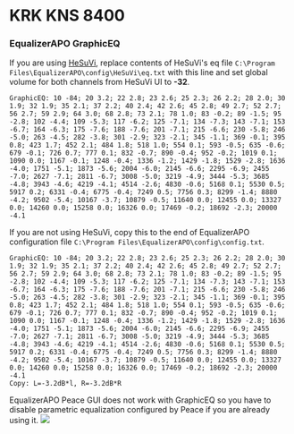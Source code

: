 # KRK KNS 8400
### EqualizerAPO GraphicEQ
If you are using [HeSuVi](https://sourceforge.net/projects/hesuvi/), replace contents of HeSuVi's eq file `C:\Program Files\EqualizerAPO\config\HeSuVi\eq.txt` with this line and set global volume for both channels from HeSuVi UI to **-32**.
```
GraphicEQ: 10 -84; 20 3.2; 22 2.8; 23 2.6; 25 2.3; 26 2.2; 28 2.0; 30 1.9; 32 1.9; 35 2.1; 37 2.2; 40 2.4; 42 2.6; 45 2.8; 49 2.7; 52 2.7; 56 2.7; 59 2.9; 64 3.0; 68 2.8; 73 2.1; 78 1.0; 83 -0.2; 89 -1.5; 95 -2.8; 102 -4.4; 109 -5.3; 117 -6.2; 125 -7.1; 134 -7.3; 143 -7.1; 153 -6.7; 164 -6.3; 175 -7.6; 188 -7.6; 201 -7.1; 215 -6.6; 230 -5.8; 246 -5.0; 263 -4.5; 282 -3.8; 301 -2.9; 323 -2.1; 345 -1.1; 369 -0.1; 395 0.8; 423 1.7; 452 2.1; 484 1.8; 518 1.0; 554 0.1; 593 -0.5; 635 -0.6; 679 -0.1; 726 0.7; 777 0.1; 832 -0.7; 890 -0.4; 952 -0.2; 1019 0.1; 1090 0.0; 1167 -0.1; 1248 -0.4; 1336 -1.2; 1429 -1.8; 1529 -2.8; 1636 -4.0; 1751 -5.1; 1873 -5.6; 2004 -6.0; 2145 -6.6; 2295 -6.9; 2455 -7.0; 2627 -7.1; 2811 -6.7; 3008 -5.0; 3219 -4.9; 3444 -5.3; 3685 -4.8; 3943 -4.6; 4219 -4.1; 4514 -2.6; 4830 -0.6; 5168 0.1; 5530 0.5; 5917 0.2; 6331 -0.4; 6775 -0.4; 7249 0.5; 7756 0.3; 8299 -1.4; 8880 -4.2; 9502 -5.4; 10167 -3.7; 10879 -0.5; 11640 0.0; 12455 0.0; 13327 0.0; 14260 0.0; 15258 0.0; 16326 0.0; 17469 -0.2; 18692 -2.3; 20000 -4.1
```
If you are not using HeSuVi, copy this to the end of EqualizerAPO configuration file `C:\Program Files\EqualizerAPO\config\config.txt`.
```
GraphicEQ: 10 -84; 20 3.2; 22 2.8; 23 2.6; 25 2.3; 26 2.2; 28 2.0; 30 1.9; 32 1.9; 35 2.1; 37 2.2; 40 2.4; 42 2.6; 45 2.8; 49 2.7; 52 2.7; 56 2.7; 59 2.9; 64 3.0; 68 2.8; 73 2.1; 78 1.0; 83 -0.2; 89 -1.5; 95 -2.8; 102 -4.4; 109 -5.3; 117 -6.2; 125 -7.1; 134 -7.3; 143 -7.1; 153 -6.7; 164 -6.3; 175 -7.6; 188 -7.6; 201 -7.1; 215 -6.6; 230 -5.8; 246 -5.0; 263 -4.5; 282 -3.8; 301 -2.9; 323 -2.1; 345 -1.1; 369 -0.1; 395 0.8; 423 1.7; 452 2.1; 484 1.8; 518 1.0; 554 0.1; 593 -0.5; 635 -0.6; 679 -0.1; 726 0.7; 777 0.1; 832 -0.7; 890 -0.4; 952 -0.2; 1019 0.1; 1090 0.0; 1167 -0.1; 1248 -0.4; 1336 -1.2; 1429 -1.8; 1529 -2.8; 1636 -4.0; 1751 -5.1; 1873 -5.6; 2004 -6.0; 2145 -6.6; 2295 -6.9; 2455 -7.0; 2627 -7.1; 2811 -6.7; 3008 -5.0; 3219 -4.9; 3444 -5.3; 3685 -4.8; 3943 -4.6; 4219 -4.1; 4514 -2.6; 4830 -0.6; 5168 0.1; 5530 0.5; 5917 0.2; 6331 -0.4; 6775 -0.4; 7249 0.5; 7756 0.3; 8299 -1.4; 8880 -4.2; 9502 -5.4; 10167 -3.7; 10879 -0.5; 11640 0.0; 12455 0.0; 13327 0.0; 14260 0.0; 15258 0.0; 16326 0.0; 17469 -0.2; 18692 -2.3; 20000 -4.1
Copy: L=-3.2dB*l, R=-3.2dB*R
```
EqualizerAPO Peace GUI does not work with GraphicEQ so you have to disable parametric equalization configured by Peace if you are already using it.
![](https://raw.githubusercontent.com/jaakkopasanen/AutoEq/master/results/SBAF-Serious/innerfidelity/onear/KRK%20KNS%208400/KRK%20KNS%208400.png)
